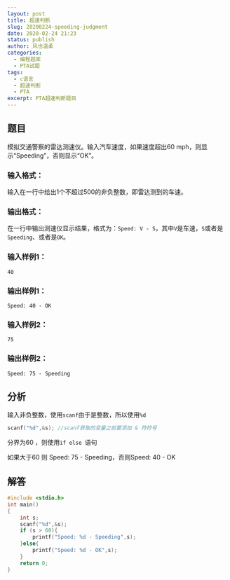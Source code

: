 ```yaml
---
layout: post
title: 超速判断
slug: 20200224-speeding-judgment
date: 2020-02-24 21:23
status: publish
author: 风也温柔
categories: 
  - 编程题库
  - PTA试题
tags: 
  - c语言
  - 超速判断
  - PTA
excerpt: PTA超速判断题目
---
```


## 题目

模拟交通警察的雷达测速仪。输入汽车速度，如果速度超出60 mph，则显示“Speeding”，否则显示“OK”。

### 输入格式：

输入在一行中给出1个不超过500的非负整数，即雷达测到的车速。

### 输出格式：

在一行中输出测速仪显示结果，格式为：`Speed: V - S`，其中`V`是车速，`S`或者是`Speeding`、或者是`OK`。

### 输入样例1：

```in
40   
```

### 输出样例1：

```out
Speed: 40 - OK   
```

### 输入样例2：

```
75     
```

### 输出样例2：

```
Speed: 75 - Speeding
```

## 分析

输入非负整数，使用`scanf`由于是整数，所以使用`%d`

```c
scanf("%d",&s);	//scanf获取的变量之前要添加 & 符符号
```

分界为60 ，则使用`if else `语句

如果大于60 则 Speed: 75 - Speeding，否则Speed: 40 - OK   

## 解答

~~~c
#include <stdio.h>
int main()
{
    int s;
    scanf("%d",&s);
    if (s > 60){
        printf("Speed: %d - Speeding",s);
    }else{
        printf("Speed: %d - OK",s);
    }
    return 0;
}
~~~

